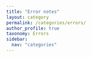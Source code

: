 ```yaml
---
title: "Error notes"
layout: category
permalink: /categories/errors/
author_profile: true
taxonomy: Errors
sidebar:
  nav: "categories"
---
```


